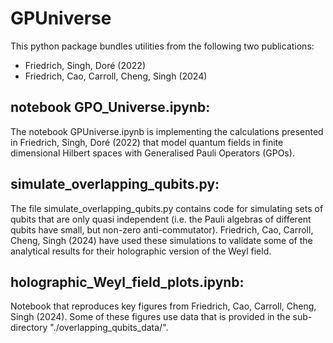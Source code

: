 # GPUniverse

This python package bundles utilities from the following two publications:
- Friedrich, Singh, Doré (2022)
- Friedrich, Cao, Carroll, Cheng, Singh (2024)


notebook GPO_Universe.ipynb:
---------------------------
The notebook GPUniverse.ipynb is implementing the calculations presented in Friedrich, Singh, Doré (2022) that model quantum fields in finite dimensional Hilbert spaces with Generalised Pauli Operators (GPOs).


simulate_overlapping_qubits.py:
------------------------------
The file simulate_overlapping_qubits.py contains code for simulating sets of qubits that are only quasi independent (i.e. the Pauli algebras of different qubits have small, but non-zero anti-commutator). Friedrich, Cao, Carroll, Cheng, Singh (2024) have used these simulations to validate some of the analytical results for their holographic version of the Weyl field.


holographic_Weyl_field_plots.ipynb:
----------------------------------
Notebook that reproduces key figures from Friedrich, Cao, Carroll, Cheng, Singh (2024). Some of these figures use data that is provided in the sub-directory "./overlapping_qubits_data/".

